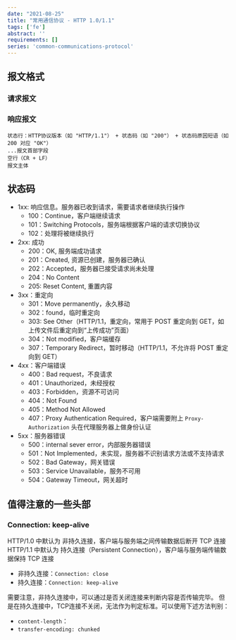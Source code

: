 ```yaml
---
date: "2021-08-25"
title: "常用通信协议 - HTTP 1.0/1.1"
tags: ['fe']
abstract: ''
requirements: []
series: 'common-communications-protocol'
---
```




## 报文格式

### 请求报文

### 响应报文

```
状态行：HTTP协议版本（如 "HTTP/1.1"） + 状态码（如 "200"） + 状态码原因短语（如 200 对应 "OK"）
...报文首部字段
空行（CR + LF）
报文主体
```

## 状态码

- 1xx: 响应信息。服务器已收到请求，需要请求者继续执行操作  
  - 100：Continue，客户端继续请求  
  - 101：Switching Protocols，服务端根据客户端的请求切换协议  
  - 102：处理将被继续执行  
- 2xx: 成功  
  - 200：OK, 服务端成功请求  
  - 201：Created, 资源已创建，服务器已确认  
  - 202：Accepted，服务器已接受请求尚未处理  
  - 204：No Content  
  - 205: Reset Content, 重置内容  
- 3xx：重定向  
  - 301：Move permanently，永久移动  
  - 302：found，临时重定向  
  - 303: See Other（HTTP/1.1，重定向，常用于 POST 重定向到 GET，如上传文件后重定向到“上传成功”页面）  
  - 304：Not modified，客户端缓存  
  - 307：Temporary Redirect，暂时移动（HTTP/1.1，不允许将 POST 重定向到 GET）  
- 4xx：客户端错误  
  - 400：Bad request，不良请求  
  - 401：Unauthorized，未经授权  
  - 403：Forbidden，资源不可访问  
  - 404：Not Found  
  - 405：Method Not Allowed  
  - 407：Proxy Authentication Required，客户端需要附上 `Proxy-Authorization` 头在代理服务器上做身份认证  
- 5xx：服务器错误  
  - 500：internal sever error，内部服务器错误  
  - 501：Not Implemented，未实现，服务器不识别请求方法或不支持请求  
  - 502：Bad Gateway，网关错误  
  - 503：Service Unavailable，服务不可用  
  - 504：Gateway Timeout，网关超时  

## 值得注意的一些头部

### Connection: keep-alive

HTTP/1.0 中默认为 非持久连接，客户端与服务端之间传输数据后断开 TCP 连接 HTTP/1.1 中默认为 持久连接（Persistent Connection），客户端与服务端传输数据保持 TCP 连接

- 非持久连接：`Connection: close`  
- 持久连接：`Connection: keep-alive`  

需要注意，非持久连接中，可以通过是否关闭连接来判断内容是否传输完毕。 但是在持久连接中，TCP连接不关闭，无法作为判定标准。可以使用下述方法判别：  

- `content-length`：
- `transfer-encoding: chunked`